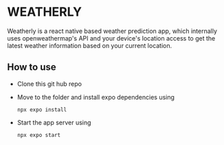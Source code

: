 # WEATHERLY
Weatherly is a react native based weather prediction app, which internally uses openweathermap's API and your device's location access to get the latest weather information based on your current location.

## How to use
- Clone this git hub repo
- Move to the folder and install expo dependencies using
  
  ```
  npx expo install
  ```
- Start the app server using

  ```
  npx expo start
  ```
